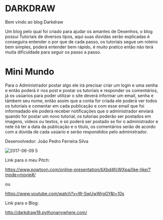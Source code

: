 # DARKDRAW

Bem vindo ao blog Darkdraw



Um blog pelo qual foi criado para ajudar os amantes de Desenhos, o blog possui Tutoriais de diversos tipos, aqui suas dúvidas serão explicadas é conseguira entender o por que de cada passo, os tutoriais segue um roteiro bem simples, poderá entender bem rápido, é muito pratico então não terá muita dificuldade para seguir os passo a passo.





# Mini Mundo


Para o Administrador postar algo ele irá precisar criar um login e uma senha e então poderá ir nos post e postar os tutoriais e responder os comentários, já os usúarios para poder utilizar o site deverá informar um email, senha e támbem seu nome, então assim que a conta for criada ele poderá ver todos os tutoriais e comentar em cada publicação e com esse email que foi informadado ele poderá receber notificações que o administrador enviará quando for postar um novo tutorial, os tutorias poderão ser postados em imagens, vídeos ou textos, e só poderá ser postado se for o administrador e nele irá ter a data da publicação e o titulo, os comentários serão de acordo com a dúvida de cada usúario e serão respondidos pelo administrador.








Desenvolvedor: João Pedro Ferreira Silva



![2017-06-09 5](https://user-images.githubusercontent.com/26657007/26967202-bce4de30-4cd3-11e7-87f5-16275a6e36c1.png)






Link para o meu Pitch:

https://www.powtoon.com/online-presentation/bXbd4fcWXpa/like-like/?mode=movie#/

ou 

https://www.youtube.com/watch?v=W-SwUwWrgGY&t=10s


Link para o Blog: 

http://darkdraw18.pythonanywhere.com/
